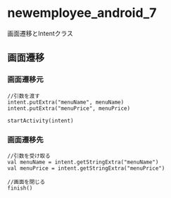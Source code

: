 # newemployee_android_7
画面遷移とIntentクラス

## 画面遷移

### 画面遷移元
```
//引数を渡す
intent.putExtra("menuName", menuName)
intent.putExtra("menuPrice", menuPrice)

startActivity(intent)
```

### 画面遷移先
```
//引数を受け取る
val menuName = intent.getStringExtra("menuName")
val menuPrice = intent.getStringExtra("menuPrice")
```

```
//画面を閉じる
finish()
```
